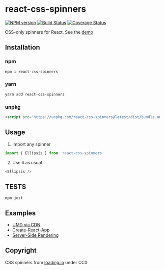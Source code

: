 # react-css-spinners

[![NPM version](https://img.shields.io/npm/v/react-css-spinners-tutorial.svg)](https://www.npmjs.com/package/react-css-spinners-tutorial)
[![Build Status](https://travis-ci.com/miguelangeltorresfp/react-css-spinners-tutorial.svg?branch=master)](https://travis-ci.com/miguelangeltorresfp/react-css-spinners-tutorial)
[![Coverage Status](https://coveralls.io/repos/github/miguelangeltorresfp/react-css-spinners-tutorial/badge.svg?branch=master)](https://coveralls.io/github/miguelangeltorresfp/react-css-spinners-tutorial?branch=master)


CSS-only spinners for React. See the [demo](https://alex996.github.io/react-css-spinners)

## Installation

### npm

```sh
npm i react-css-spinners
```

### yarn

```sh
yarn add react-css-spinners
```

### unpkg

```html
<script src="https://unpkg.com/react-css-spinners@latest/dist/bundle.umd.js"></script>
```

## Usage

1. Import any spinner

```js
import { Ellipsis } from 'react-css-spinners'
```

2. Use it as usual

```js
<Ellipsis />
```

## TESTS

`npm jest`

## Examples

- [UMD via CDN](./examples/cdn)
- [Create-React-App](./examples/cra)
- [Server-Side Rendering](./examples/ssr)

## Copyright

CSS spinners from [loading.io](https://loading.io) under CC0
